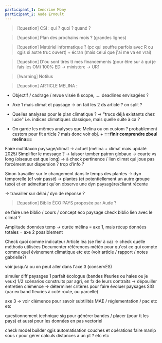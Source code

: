 ```yaml
---
participant_1: Cendrine Mony
participant_2: Aude Ernoult
---
```

>[!question] CSI : qui ? quoi ? quand ?


>[!question] Plan des prochains mois ? (grandes lignes)
>


>[!question] Matériel informatique ? (pc qui souffre parfois avec R ou qgis si autre truc ouvert) + écran (mais celui que j'ai me va en vrai)


>[!question] D'ou sont tirés tt mes financements (pour être sur à qui je fais les OM)
100% ED → ministère → UR1

>[!warning] Notilus


>[!question] ARTICLE MELINA :
- Objectif / cadrage / revue visée & scope, .... deadlines envisagées ?

- Axe 1 mais climat et paysage → on fait les 2 ds article ? on split ?

- Quelles analyses pour le plan climatique ? → "trucs déjà existants chez lucie" i.e. indices climatiques classique, mais quelle suite à ca ?

- On garde les mêmes analyses que Melina ou on custom ? probablement custom pour fit article ? mais donc voir obj. + **==finir comprendre zbeul melina==**

Faire multitaxon paysage/climat → actuel (mélina + climat mais updaté 2025)
Simplifier le message ? → laisser tomber patron globaux → courte vs long (oiseaux est que long) → à check pertinence / lien climat qui joue pas forcément sur dispersion ? trop d'info ?

Sinon travailler sur le changement dans le temps des plantes → dyn temporelle (cf voir passé) → plantes (et potentiellement un autre groupe taxo) et en admettant qu'on observe une dyn paysagère/cliamt récente

→ travailler sur délai / dyn de réponse ?


>[!question] Biblio ÉCO PAYS proposée par Aude ?

se faire une biblio / cours / concept éco paysage 
check biblio lien avec le climat ? 





Amplitude données temp → durée mélina = axe 1, mais récup données totales = axe 2 possiblement

Check quoi comme indicateur 
Article léa (se fier à ca) → check quelle méthodo utilisées
Documenter références météo pour qu'est ce qui compte comme quel évènement climatique etc etc (voir article / rapport / notes gabrielle?)



voir jusqu'à ou on peut aller dans l'axe 3 (conservES)

simuler diff paysages 
1 parfait écologue (bandes lfeuries ou haies ou je veux)
1/2 scénarios construits par agri, en fx de leurs contraits
→ dépouiller entretien clémence → déterminer critères pour faire évoluer paysages SIG (par ex band fleuries à coté route, ou parcelle)




axe 3 → voir clémence pour savoir subtilités MAE / réglementation / pac etc etc

questionnement technique sig pour générer bandes / placer (pour tt les pays) et aussi pour les données en pas vectoriel

check model builder qgis automatisation couches et opérations
faire manip sous r pour gérer calculs distances à un pt ? etc etc



